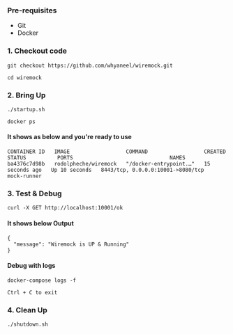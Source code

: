 ### Pre-requisites
- Git
- Docker

### 1. Checkout code
```
git checkout https://github.com/whyaneel/wiremock.git

cd wiremock
```

### 2. Bring Up
```
./startup.sh

docker ps
```

#### It shows as below  and you're ready to use
```
CONTAINER ID   IMAGE                  COMMAND                  CREATED          STATUS          PORTS                               NAMES
ba4376c7d98b   rodolpheche/wiremock   "/docker-entrypoint.…"   15 seconds ago   Up 10 seconds   8443/tcp, 0.0.0.0:10001->8080/tcp   mock-runner
```

### 3. Test & Debug
```
curl -X GET http://localhost:10001/ok
```

#### It shows below Output
```
{
  "message": "Wiremock is UP & Running"
}
```

#### Debug with logs
```
docker-compose logs -f

Ctrl + C to exit
```

### 4. Clean Up
`./shutdown.sh`
